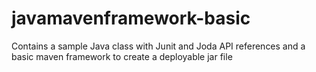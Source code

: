 javamavenframework-basic
========================

Contains a sample Java class with Junit and Joda API references and a basic maven framework to create a deployable jar file
